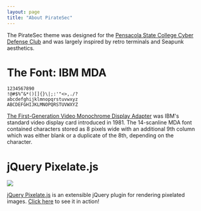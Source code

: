 ```yaml
---
layout: page
title: "About PirateSec"
---
```


The PirateSec theme was designed for the <a href="https://piratesec.org/">Pensacola State College Cyber Defense Club</a> and was largely inspired by retro terminals and Seapunk aesthetics.

# The Font: IBM MDA

```
1234567890
!@#$%^&*()[]{}\|;:'"<>,./?
abcdefghijklmnopqrstuvwxyz
ABCDEFGHIJKLMNOPQRSTUVWXYZ
```

<a href="https://int10h.org/oldschool-pc-fonts/fontlist/#ibmmda">The First-Generation Video Monochrome Display Adapter</a>  was IBM's standard video display card introduced in 1981. The 14-scanline MDA font contained characters stored as 8 pixels wide with an additional 9th column which was either blank or a duplicate of the 8th, depending on the character.

# jQuery Pixelate.js

<img class="pixelate" src="{{ '/assets/images/pages/about/underwater.jpg' | absolute_url }}">

[jQuery Pixelate.js](https://github.com/dpstrange/jquery-pixelate.js) is an extensible jQuery plugin for rendering pixelated images. [Click here](https://dpstrange.github.io/jquery-pixelate.js/) to see it in action!